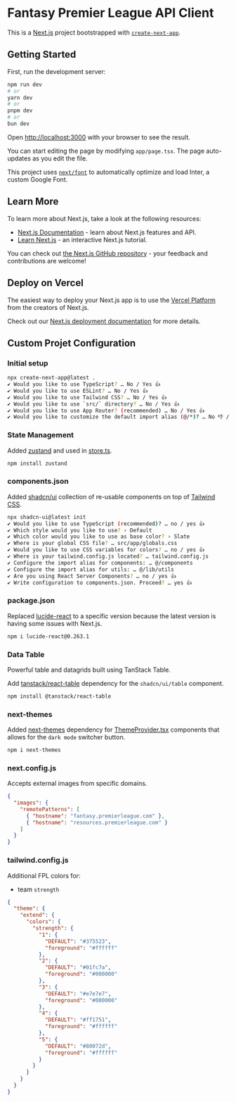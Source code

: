 # Fantasy Premier League API Client

This is a [Next.js](https://nextjs.org/) project bootstrapped with [`create-next-app`](https://github.com/vercel/next.js/tree/canary/packages/create-next-app).

## Getting Started

First, run the development server:

```bash
npm run dev
# or
yarn dev
# or
pnpm dev
# or
bun dev
```

Open [http://localhost:3000](http://localhost:3000) with your browser to see the result.

You can start editing the page by modifying `app/page.tsx`. The page auto-updates as you edit the file.

This project uses [`next/font`](https://nextjs.org/docs/basic-features/font-optimization) to automatically optimize and load Inter, a custom Google Font.

## Learn More

To learn more about Next.js, take a look at the following resources:

- [Next.js Documentation](https://nextjs.org/docs) - learn about Next.js features and API.
- [Learn Next.js](https://nextjs.org/learn) - an interactive Next.js tutorial.

You can check out [the Next.js GitHub repository](https://github.com/vercel/next.js/) - your feedback and contributions are welcome!

## Deploy on Vercel

The easiest way to deploy your Next.js app is to use the [Vercel Platform](https://vercel.com/new?utm_medium=default-template&filter=next.js&utm_source=create-next-app&utm_campaign=create-next-app-readme) from the creators of Next.js.

Check out our [Next.js deployment documentation](https://nextjs.org/docs/deployment) for more details.

## Custom Projet Configuration

### Initial setup

```bash
npx create-next-app@latest .
✔ Would you like to use TypeScript? … No / Yes 👍
✔ Would you like to use ESLint? … No / Yes 👍
✔ Would you like to use Tailwind CSS? … No / Yes 👍
✔ Would you like to use `src/` directory? … No / Yes 👍
✔ Would you like to use App Router? (recommended) … No / Yes 👍
✔ Would you like to customize the default import alias (@/*)? … No 👎 / Yes
```

### State Management

Added [zustand](https://zustand-demo.pmnd.rs/) and used in [store.ts](./src/store.ts).

```bash
npm install zustand
```

### components.json

Added [shadcn/ui](https://ui.shadcn.com/docs/installation/next) collection of re-usable components on top of [Tailwind CSS](https://tailwindcss.com/).

```bash
npx shadcn-ui@latest init
✔ Would you like to use TypeScript (recommended)? … no / yes 👍
✔ Which style would you like to use? › Default
✔ Which color would you like to use as base color? › Slate
✔ Where is your global CSS file? … src/app/globals.css
✔ Would you like to use CSS variables for colors? … no / yes 👍
✔ Where is your tailwind.config.js located? … tailwind.config.js
✔ Configure the import alias for components: … @/components
✔ Configure the import alias for utils: … @/lib/utils
✔ Are you using React Server Components? … no / yes 👍
✔ Write configuration to components.json. Proceed? … yes 👍
```

### package.json

Replaced [lucide-react](https://lucide.dev/icons/) to a specific version because the latest version is having some issues with Next.js.

```bash
npm i lucide-react@0.263.1
```

### Data Table

Powerful table and datagrids built using TanStack Table.

Add [tanstack/react-table](https://tanstack.com/table/v8) dependency for the `shadcn/ui/table` component.

```bash
npm install @tanstack/react-table
```

### next-themes

Added [next-themes](https://www.npmjs.com/package/next-themes) dependency for [ThemeProvider.tsx](./src/components/ThemeProvider.tsx) components that allows for the `dark mode` switcher button.

```bash
npm i next-themes
```

### next.config.js

Accepts external images from specific domains.

```json
{
  "images": {
    "remotePatterns": [
      { "hostname": "fantasy.premierleague.com" },
      { "hostname": "resources.premierleague.com" }
    ]
  }
}
```

### tailwind.config.js

Additional FPL colors for:

- team `strength`

```json
{
  "theme": {
    "extend": {
      "colors": {
        "strength": {
          "1": {
            "DEFAULT": "#375523",
            "foreground": "#ffffff"
          },
          "2": {
            "DEFAULT": "#01fc7a",
            "foreground": "#000000"
          },
          "3": {
            "DEFAULT": "#e7e7e7",
            "foreground": "#000000"
          },
          "4": {
            "DEFAULT": "#ff1751",
            "foreground": "#ffffff"
          },
          "5": {
            "DEFAULT": "#80072d",
            "foreground": "#ffffff"
          }
        }
      }
    }
  }
}
```
